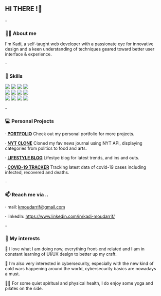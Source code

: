 <h2>HI THERE !👋 </h2>

-<h3> :blond_haired_woman:  About me </h3>

I'm Kadi, a self-taught web developer with a passionate eye for innovative design and 
a keen understanding of techniques geared toward better user interface & experience.

-<h3> 🚀   Skills </h3>
<p>
<img src='https://img.shields.io/badge/HTML5-E34F26?style=for-the-badge&logo=html5&logoColor=white'/>
<img src='https://img.shields.io/badge/CSS3-1572B6?style=for-the-badge&logo=css3&logoColor=white'/>
<img src='https://img.shields.io/badge/Sass-CC6699?style=for-the-badge&logo=sass&logoColor=white'/>
<img src='https://img.shields.io/badge/JavaScript-F7DF1E?style=for-the-badge&logo=javascript&logoColor=white'/>
<br>
<img src='https://img.shields.io/badge/TypeScript-007ACC?style=for-the-badge&logo=typescript&logoColor=white'/>
<img src='https://img.shields.io/badge/Node.js-339933?style=for-the-badge&logo=nodedotjs&logoColor=white'/>
<img src='https://img.shields.io/badge/npm-CB3837?style=for-the-badge&logo=npm&logoColor=white'/>
<img src='https://img.shields.io/badge/React-20232A?style=for-the-badge&logo=react&logoColor=61DAFB'/>
  <br>
<img src='https://img.shields.io/badge/Bootstrap-563D7C?style=for-the-badge&logo=bootstrap&logoColor=white'/>
<img src='https://img.shields.io/badge/Jest-C21325?style=for-the-badge&logo=jest&logoColor=white' />
<img src='https://img.shields.io/badge/MongoDB-4EA94B?style=for-the-badge&logo=mongodb&logoColor=white' />
<img src='https://img.shields.io/badge/Git-F05032?style=for-the-badge&logo=git&logoColor=white'/>
</p>

-<h3> :computer: Personal Projects </h3>
<p> ·  <strong><a href='https://kadimoudarrif.com' target='_blank'>PORTFOLIO</a></strong>  Check out my personal portfolio for more projects.</p>

<p> ·  <strong><a href='https://kadi-hub3.github.io/times-news/' target='_blank'> NYT CLONE</a></strong>  Cloned my fav news journal using NYT API, displaying categories from politics to food and arts.</p>

<p> ·  <strong><a href='https://kadi-hub3.github.io/fashion-blog/' target='_blank'> LIFESTYLE BLOG</a></strong>  Lifestye blog for latest trends, and ins and outs. </p>

<p> ·   <strong><a href='https://kadi-hub3.github.io/covid-19-tracker/' target='_blank'> COVID-19 TRACKER</a></strong> Tracking latest data of covid-19 cases including infected, recovered and deaths.</p>



-<h3> 📫  Reach me via ..</h3>

· mail: kmoudarrif@gmail.com <br>

· linkedIn: https://www.linkedin.com/in/kadi-moudarrif/



-<h3> 💞️ My interests </h3>

🌱  I love what I am doing now, everything front-end related and I am in constant learning of UI/UX design to better up my craft.

👀  I’m also very interested in cybersecurity, especially with the new kind of cold wars happening around the world, cybersecurity basics are nowadays a must.

🧘‍♀️	For some quiet spiritual and physical health, I do enjoy some yoga and pilates on the side.




